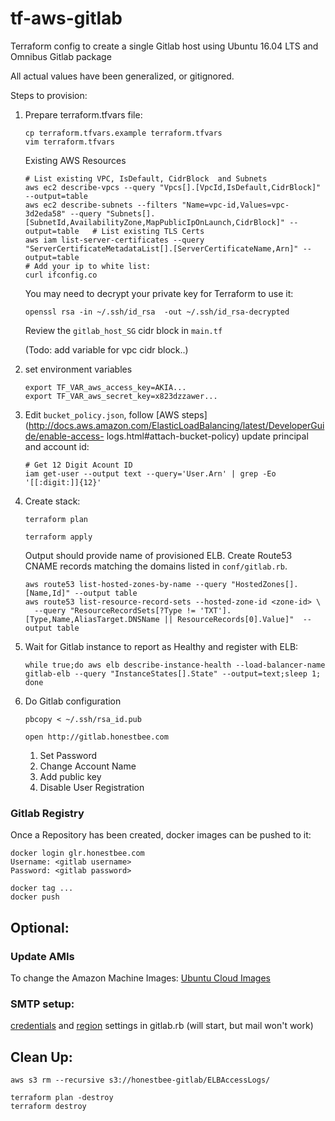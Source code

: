 # tf-aws-gitlab

Terraform config to create a single Gitlab host using Ubuntu 16.04 LTS and Omnibus Gitlab package

All actual values have been generalized, or gitignored. 

Steps to provision:

1. Prepare terraform.tfvars file:
   ```
   cp terraform.tfvars.example terraform.tfvars
   vim terraform.tfvars
   ```

   Existing AWS Resources
   ```
   # List existing VPC, IsDefault, CidrBlock  and Subnets
   aws ec2 describe-vpcs --query "Vpcs[].[VpcId,IsDefault,CidrBlock]" --output=table
   aws ec2 describe-subnets --filters "Name=vpc-id,Values=vpc-3d2eda58" --query "Subnets[].[SubnetId,AvailabilityZone,MapPublicIpOnLaunch,CidrBlock]" --output=table   # List existing TLS Certs
   aws iam list-server-certificates --query "ServerCertificateMetadataList[].[ServerCertificateName,Arn]" --output=table
   # Add your ip to white list:
   curl ifconfig.co
   ```

   You may need to decrypt your private key for Terraform to use it:
   ```
   openssl rsa -in ~/.ssh/id_rsa  -out ~/.ssh/id_rsa-decrypted
   ```

   Review the `gitlab_host_SG` cidr block in `main.tf`

   (Todo: add variable for vpc cidr block..)

2. set environment variables
   ```
   export TF_VAR_aws_access_key=AKIA...
   export TF_VAR_aws_secret_key=x823dzzawer...
   ```

3. Edit `bucket_policy.json`, follow [AWS steps](http://docs.aws.amazon.com/ElasticLoadBalancing/latest/DeveloperGuide/enable-access- logs.html#attach-bucket-policy)
   update principal and account id:
   ```
   # Get 12 Digit Acount ID
   iam get-user --output text --query='User.Arn' | grep -Eo '[[:digit:]]{12}'
   ```


4. Create stack:
   
   ```
   terraform plan
   ```
   
   ```
   terraform apply
   ```
   
   Output should provide name of provisioned ELB. Create Route53 CNAME records matching the domains listed in `conf/gitlab.rb`.

   ```
   aws route53 list-hosted-zones-by-name --query "HostedZones[].[Name,Id]" --output table
   aws route53 list-resource-record-sets --hosted-zone-id <zone-id> \
     --query "ResourceRecordSets[?Type != 'TXT'].[Type,Name,AliasTarget.DNSName || ResourceRecords[0].Value]"  --output table
   ```
  

5. Wait for Gitlab instance to report as Healthy and register with ELB:

   ```
   while true;do aws elb describe-instance-health --load-balancer-name gitlab-elb --query "InstanceStates[].State" --output=text;sleep 1; done
   ```


6. Do Gitlab configuration

   
   ```
   pbcopy < ~/.ssh/rsa_id.pub
   ```
   
   ```
   open http://gitlab.honestbee.com
   ```
   
   1. Set Password
   2. Change Account Name
   3. Add public key
   4. Disable User Registration

### Gitlab Registry

Once a Repository has been created, docker images can be pushed to it:

```
docker login glr.honestbee.com
Username: <gitlab username>
Password: <gitlab password>
```

```
docker tag ... 
docker push
```

## Optional:

### Update AMIs

To change the Amazon Machine Images: [Ubuntu Cloud Images](https://cloud-images.ubuntu.com/locator/ec2/)

### SMTP setup:

[credentials](https://github.com/comerford/tf-aws-gitlab/blob/master/conf/gitlab.rb#L290) and [region](https://github.com/comerford/tf-aws-gitlab/blob/master/conf/gitlab.rb#L288) settings in gitlab.rb (will start, but mail won't work)

## Clean Up:

```
aws s3 rm --recursive s3://honestbee-gitlab/ELBAccessLogs/
```

```
terraform plan -destroy
terraform destroy
```

